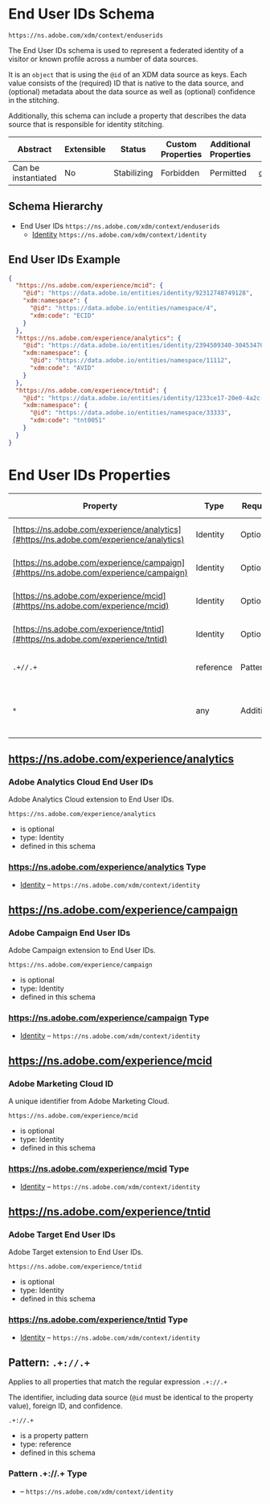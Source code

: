 
# End User IDs Schema

```
https://ns.adobe.com/xdm/context/enduserids
```

The End User IDs schema is used to represent a federated identity of a visitor or known profile across a number of data sources.

It is an `object` that is using the `@id` of an XDM data source as keys.
Each value consists of the (required) ID that is native to the data source, and (optional) metadata about the data source as well as (optional) confidence in the stitching.

Additionally, this schema can include a property that describes the data source that is responsible for identity stitching.


| Abstract | Extensible | Status | Custom Properties | Additional Properties | Defined In |
|----------|------------|--------|-------------------|-----------------------|------------|
| Can be instantiated | No | Stabilizing | Forbidden | Permitted | [context/enduserids.schema.json](context/enduserids.schema.json) |

## Schema Hierarchy

* End User IDs `https://ns.adobe.com/xdm/context/enduserids`
  * [Identity](identity.schema.md) `https://ns.adobe.com/xdm/context/identity`

## End User IDs Example
```json
{
  "https://ns.adobe.com/experience/mcid": {
    "@id": "https://data.adobe.io/entities/identity/92312748749128",
    "xdm:namespace": {
      "@id": "https://data.adobe.io/entities/namespace/4",
      "xdm:code": "ECID"
    }
  },
  "https://ns.adobe.com/experience/analytics": {
    "@id": "https://data.adobe.io/entities/identity/2394509340-30453470347",
    "xdm:namespace": {
      "@id": "https://data.adobe.io/entities/namespace/11112",
      "xdm:code": "AVID"
    }
  },
  "https://ns.adobe.com/experience/tntid": {
    "@id": "https://data.adobe.io/entities/identity/1233ce17-20e0-4a2c-8198-2a77fd60cf4d",
    "xdm:namespace": {
      "@id": "https://data.adobe.io/entities/namespace/33333",
      "xdm:code": "tnt0051"
    }
  }
}
```

# End User IDs Properties

| Property | Type | Required | Defined by |
|----------|------|----------|------------|
| [https://ns.adobe.com/experience/analytics](#https//ns.adobe.com/experience/analytics) | Identity | Optional | End User IDs (this schema) |
| [https://ns.adobe.com/experience/campaign](#https//ns.adobe.com/experience/campaign) | Identity | Optional | End User IDs (this schema) |
| [https://ns.adobe.com/experience/mcid](#https//ns.adobe.com/experience/mcid) | Identity | Optional | End User IDs (this schema) |
| [https://ns.adobe.com/experience/tntid](#https//ns.adobe.com/experience/tntid) | Identity | Optional | End User IDs (this schema) |
| `.+//.+` | reference | Pattern | End User IDs (this schema) |
| `*` | any | Additional | this schema *allows* additional properties |

## https://ns.adobe.com/experience/analytics
### Adobe Analytics Cloud End User IDs

Adobe Analytics Cloud extension to End User IDs.

`https://ns.adobe.com/experience/analytics`
* is optional
* type: Identity
* defined in this schema

### https://ns.adobe.com/experience/analytics Type


* [Identity](identity.schema.md) – `https://ns.adobe.com/xdm/context/identity`





## https://ns.adobe.com/experience/campaign
### Adobe Campaign End User IDs

Adobe Campaign extension to End User IDs.

`https://ns.adobe.com/experience/campaign`
* is optional
* type: Identity
* defined in this schema

### https://ns.adobe.com/experience/campaign Type


* [Identity](identity.schema.md) – `https://ns.adobe.com/xdm/context/identity`





## https://ns.adobe.com/experience/mcid
### Adobe Marketing Cloud ID

A unique identifier from Adobe Marketing Cloud.

`https://ns.adobe.com/experience/mcid`
* is optional
* type: Identity
* defined in this schema

### https://ns.adobe.com/experience/mcid Type


* [Identity](identity.schema.md) – `https://ns.adobe.com/xdm/context/identity`





## https://ns.adobe.com/experience/tntid
### Adobe Target End User IDs

Adobe Target extension to End User IDs.

`https://ns.adobe.com/experience/tntid`
* is optional
* type: Identity
* defined in this schema

### https://ns.adobe.com/experience/tntid Type


* [Identity](identity.schema.md) – `https://ns.adobe.com/xdm/context/identity`





## Pattern: `.+://.+`
Applies to all properties that match the regular expression `.+://.+`


The identifier, including data source (`@id` must be identical to the property value), foreign ID, and confidence.

`.+://.+`
* is a property pattern
* type: reference
* defined in this schema

### Pattern .+://.+ Type


* []() – `https://ns.adobe.com/xdm/context/identity`




